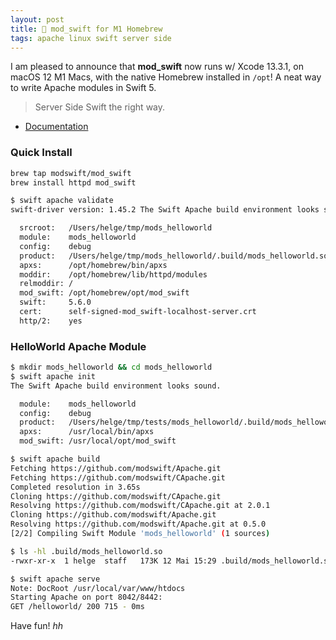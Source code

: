 ```yaml
---
layout: post
title: 🍬 mod_swift for M1 Homebrew
tags: apache linux swift server side
---
```


I am pleased to announce that **mod_swift** now runs w/ Xcode 13.3.1,
on macOS 12 M1 Macs, with the native Homebrew installed in `/opt`!
A neat way to write Apache modules in Swift 5.

> Server Side Swift the right way.

- [Documentation](http://docs.mod-swift.org)

### Quick Install

```bash
brew tap modswift/mod_swift
brew install httpd mod_swift

$ swift apache validate
swift-driver version: 1.45.2 The Swift Apache build environment looks sound.

  srcroot:   /Users/helge/tmp/mods_helloworld
  module:    mods_helloworld
  config:    debug
  product:   /Users/helge/tmp/mods_helloworld/.build/mods_helloworld.so
  apxs:      /opt/homebrew/bin/apxs
  moddir:    /opt/homebrew/lib/httpd/modules
  relmoddir: /
  mod_swift: /opt/homebrew/opt/mod_swift
  swift:     5.6.0
  cert:      self-signed-mod_swift-localhost-server.crt
  http/2:    yes
```

### HelloWorld Apache Module

```bash
$ mkdir mods_helloworld && cd mods_helloworld
$ swift apache init
The Swift Apache build environment looks sound.

  module:    mods_helloworld
  config:    debug
  product:   /Users/helge/tmp/tests/mods_helloworld/.build/mods_helloworld.so
  apxs:      /usr/local/bin/apxs
  mod_swift: /usr/local/opt/mod_swift
```

```bash
$ swift apache build
Fetching https://github.com/modswift/Apache.git
Fetching https://github.com/modswift/CApache.git
Completed resolution in 3.65s
Cloning https://github.com/modswift/CApache.git
Resolving https://github.com/modswift/CApache.git at 2.0.1
Cloning https://github.com/modswift/Apache.git
Resolving https://github.com/modswift/Apache.git at 0.5.0
[2/2] Compiling Swift Module 'mods_helloworld' (1 sources)

$ ls -hl .build/mods_helloworld.so
-rwxr-xr-x  1 helge  staff   173K 12 Mai 15:29 .build/mods_helloworld.so
```

```bash
$ swift apache serve
Note: DocRoot /usr/local/var/www/htdocs
Starting Apache on port 8042/8442:
GET /helloworld/ 200 715 - 0ms
```

Have fun! *hh*
